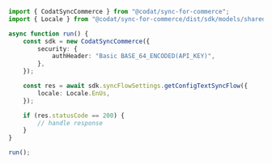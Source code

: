 <!-- Start SDK Example Usage [usage] -->
```typescript
import { CodatSyncCommerce } from "@codat/sync-for-commerce";
import { Locale } from "@codat/sync-for-commerce/dist/sdk/models/shared";

async function run() {
    const sdk = new CodatSyncCommerce({
        security: {
            authHeader: "Basic BASE_64_ENCODED(API_KEY)",
        },
    });

    const res = await sdk.syncFlowSettings.getConfigTextSyncFlow({
        locale: Locale.EnUs,
    });

    if (res.statusCode == 200) {
        // handle response
    }
}

run();

```
<!-- End SDK Example Usage [usage] -->